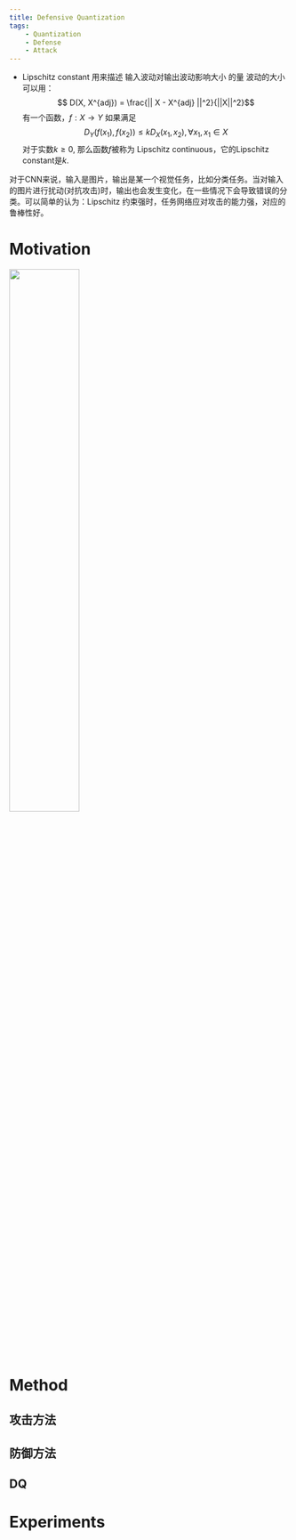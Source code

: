 ```yaml
---
title: Defensive Quantization
tags: 
	- Quantization
	- Defense
	- Attack
---
```



- Lipschitz constant
用来描述 输入波动对输出波动影响大小 的量
波动的大小可以用：
$$ D(X, X^{adj}) = \frac{|| X - X^{adj} ||^2}{||X||^2}$$
有一个函数，$f: X \to Y$ 如果满足
$$ D_Y(f(x_1), f(x_2)) \le k D_X(x_1, x_2), \forall x_1, x_1 \in X $$
对于实数$k \ge 0$, 那么函数$f$被称为 Lipschitz continuous，它的Lipschitz constant是$k$.

对于CNN来说，输入是图片，输出是某一个视觉任务，比如分类任务。当对输入的图片进行扰动(对抗攻击)时，输出也会发生变化，在一些情况下会导致错误的分类。可以简单的认为：Lipschitz 约束强时，任务网络应对攻击的能力强，对应的鲁棒性好。

# Motivation

<img src="dq_motivation.png" width="50%" height="50%">

# Method

## 攻击方法


## 防御方法


## DQ

# Experiments

